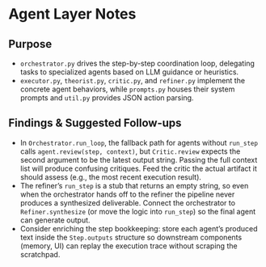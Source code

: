 # Agent Layer Notes

## Purpose
- `orchestrator.py` drives the step-by-step coordination loop, delegating tasks to specialized agents based on LLM guidance or heuristics.
- `executor.py`, `theorist.py`, `critic.py`, and `refiner.py` implement the concrete agent behaviors, while `prompts.py` houses their system prompts and `util.py` provides JSON action parsing.

## Findings & Suggested Follow-ups
- In `Orchestrator.run_loop`, the fallback path for agents without `run_step` calls `agent.review(step, context)`, but `Critic.review` expects the second argument to be the latest output string. Passing the full context list will produce confusing critiques. Feed the critic the actual artifact it should assess (e.g., the most recent execution result).
- The refiner’s `run_step` is a stub that returns an empty string, so even when the orchestrator hands off to the refiner the pipeline never produces a synthesized deliverable. Connect the orchestrator to `Refiner.synthesize` (or move the logic into `run_step`) so the final agent can generate output.
- Consider enriching the step bookkeeping: store each agent’s produced text inside the `Step.outputs` structure so downstream components (memory, UI) can replay the execution trace without scraping the scratchpad.
